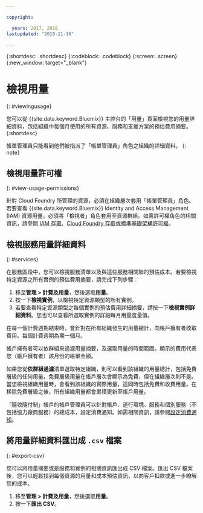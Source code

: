 ```yaml
---

copyright:

  years: 2017, 2018
lastupdated: "2018-11-16"

---
```


{:shortdesc: .shortdesc}
{:codeblock: .codeblock}
{:screen: .screen}
{:new_window: target="_blank"}


# 檢視用量
{: #viewingusage}

您可以從 {{site.data.keyword.Bluemix}} 主控台的「用量」頁面檢視您的用量詳細資料，包括組織中每個月使用的所有資源、服務和支援方案的預估費用摘要。
{:shortdesc}

帳單管理員只能看到他們被指派了「帳單管理員」角色之組織的詳細資料。
{: note}


## 檢視用量許可權
{: #view-usage-permissions}

針對 Cloud Foundry 所管理的資源，必須在組織層次套用「帳單管理員」角色。若要查看 {{site.data.keyword.Bluemix}} Identity and Access Management (IAM) 資源用量，必須將「檢視者」角色套用至資源群組。如需許可權角色的相關資訊，請參閱 [IAM 存取](/docs/iam/users_roles.html#userroles)、[Cloud Foundry 存取](/docs/iam/cfaccess.html#cfaccess)或[標準基礎架構許可權](/docs/iam/infrastructureaccess.html#infrapermission)。

## 檢視服務用量詳細資料 
{: #services}

在服務區段中，您可以檢視服務清單以及與這些服務相關聯的預估成本。若要檢視特定資源之所有實例的預估費用摘要，請完成下列步驟： 

1. 移至**管理 > 計費及用量**，然後選取**用量**。 
2. 按一下**檢視實例**，以檢視特定資源類型的所有實例。  
3. 若要查看特定資源類型之每個實例的預估費用詳細摘要，請按一下**檢視實例詳細資料**。您也可以查看所選取實例的詳細每月用量度量值。 

在每一個計費週期結束時，會針對在所有組織發生的用量總計，向帳戶擁有者收取費用。每個計費週期為期一個月。

帳戶擁有者可以依群組來過濾用量摘要，及選取用量的時間範圍。顯示的費用代表您（帳戶擁有者）該月份的帳單金額。

如果您從**依群組過濾**清單選取特定組織，則可以看到該組織的用量總計，包括免費層級的任何用量。免費層級用量在帳戶層次會顯示為免費，但在組織層次則不是。當您檢視組織用量時，會看到該組織的實際用量，這同時包括免費和收費用量。在移除免費層級之後，所有組織用量都會累積更新至帳戶用量。

「隨收隨付制」帳戶的帳戶管理員可以針對帳戶、運行環境、服務和個別服務（不包括協力廠商服務）的總成本，設定消費通知。如需相關資訊，請參閱[設定消費通知](/docs/billing-usage/notifications.html)。

## 將用量詳細資料匯出成 `.csv` 檔案
{: #export-csv}

您可以將用量摘要或是服務和實例的相關資訊匯出成 CSV 檔案。匯出 CSV 檔案後，您可以輕鬆找到每個資源的用量和成本預估資訊，以向客戶扣款或進一步瞭解您的成本。 

1. 移至**管理 > 計費及用量**，然後選取**用量**。
2. 按一下**匯出 CSV**。  


